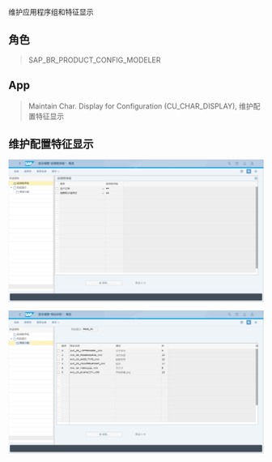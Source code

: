 维护应用程序组和特征显示
## 角色
> SAP_BR_PRODUCT_CONFIG_MODELER
## App
> Maintain Char. Display for Configuration (CU_CHAR_DISPLAY), 维护配置特征显示
## 维护配置特征显示
![Application-Group](./img/Application-Group.png "应用程序组")

![Characteristic-Display](./img/Characteristic-Display.png "特征显示")